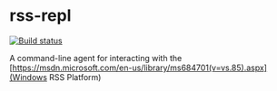# rss-repl
[![Build status](https://ci.appveyor.com/api/projects/status/w887y3e9cumahiry?svg=true)](https://ci.appveyor.com/project/rayrobdod/rss-repl)

A command-line agent for interacting with the [https://msdn.microsoft.com/en-us/library/ms684701(v=vs.85).aspx](Windows RSS Platform)
